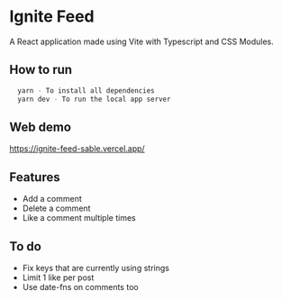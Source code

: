 
# Ignite Feed

A React application made using Vite with Typescript and CSS Modules.

## How to run

```bash
  yarn - To install all dependencies
  yarn dev - To run the local app server
```

## Web demo
https://ignite-feed-sable.vercel.app/

## Features

- Add a comment
- Delete a comment
- Like a comment multiple times

## To do

- Fix keys that are currently using strings
- Limit 1 like per post
- Use date-fns on comments too
